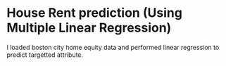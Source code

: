 # House Rent prediction (Using Multiple Linear Regression)

I loaded boston city home equity data and performed linear regression to predict targetted attribute.